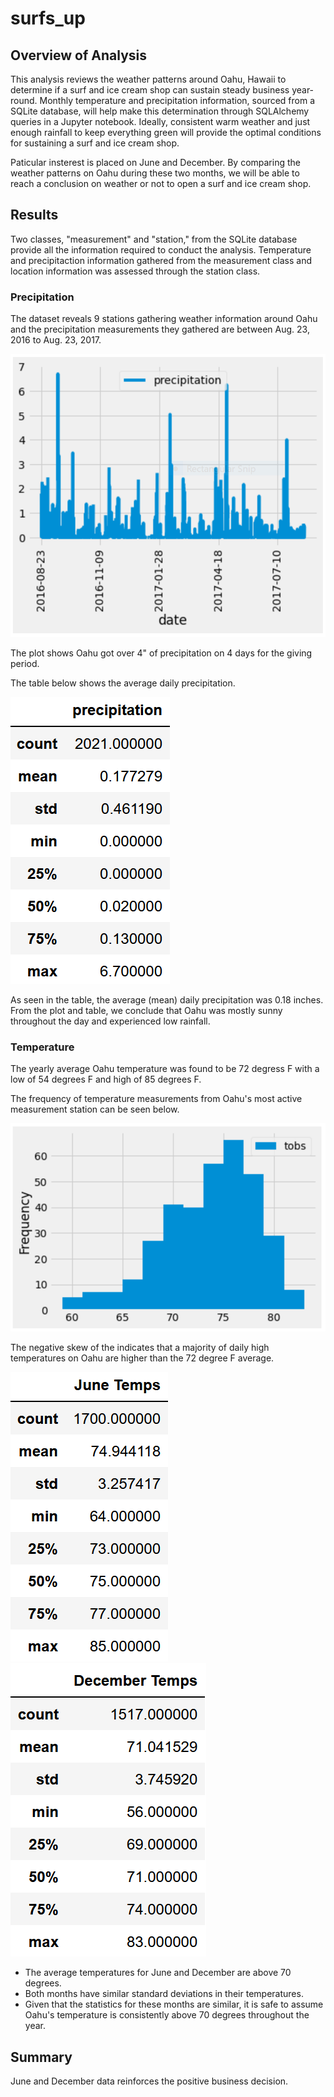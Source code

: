 # surfs_up


## Overview of Analysis

This analysis reviews the weather patterns around Oahu, Hawaii to determine if a surf and ice cream shop can sustain steady business year-round. Monthly temperature and precipitation information, sourced from a SQLite database, will help make this determination through SQLAlchemy queries in a Jupyter notebook. Ideally, consistent warm weather and just enough rainfall to keep everything green will provide the optimal conditions for sustaining a surf and ice cream shop.

Paticular insterest is placed on June and December. By comparing the weather patterns on Oahu during these two months, we will be able to reach a conclusion on weather or not to open a surf and ice cream shop.


## Results
Two classes, "measurement" and "station," from the SQLite database provide all the information required to conduct the analysis. Temperature and precipitaction information gathered from the measurement class and location information was assessed through the station class.

### Precipitation
The dataset reveals 9 stations gathering weather information around Oahu and the precipitation measurements they gathered are  between Aug. 23, 2016 to Aug. 23, 2017.

![year_rainfall_plot](https://github.com/jp3tty/surfs_up/blob/main/Images/year_rainfall_plot.PNG)

The plot shows Oahu got over 4" of precipitation on 4 days for the giving period.

The table below shows the average daily precipitation.

![year_prec_table](https://github.com/jp3tty/surfs_up/blob/main/Images/year_prec_table.PNG)

As seen in the table, the average (mean) daily precipitation was 0.18 inches. From the plot and table, we conclude that Oahu was mostly sunny throughout the day and experienced low rainfall.

### Temperature
The yearly average Oahu temperature was found to be 72 degress F with a low of 54 degrees F and high of 85 degrees F.

The frequency of temperature measurements from Oahu's most active measurement station can be seen below.

![year_temp_observed](https://github.com/jp3tty/surfs_up/blob/main/Images/year_temp_observed.PNG)

The negative skew of the indicates that a majority of daily high temperatures on Oahu are higher than the 72 degree F average.

![june_temps](https://github.com/jp3tty/surfs_up/blob/main/Images/june_temps.PNG) ![dec_temps](https://github.com/jp3tty/surfs_up/blob/main/Images/dec_temps.PNG)




* The average temperatures for June and December are above 70 degrees.
* Both months have similar standard deviations in their temperatures.
* Given that the statistics for these months are similar, it is safe to assume Oahu's temperature is consistently above 70 degrees throughout the year.

## Summary





June and December data reinforces the positive business decision.